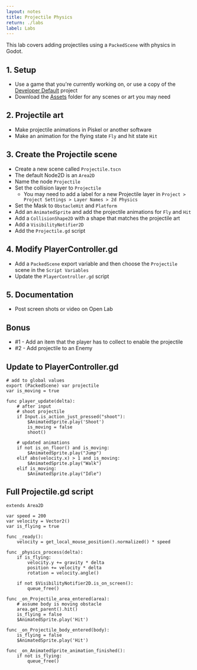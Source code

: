 ```yaml
---
layout: notes
title: Projectile Physics
return: ./labs
label: Labs
---
```


This lab covers adding projectiles using a `PackedScene` with physics in Godot.

## 1. Setup
- Use a game that you're currently working on, or use a copy of the [Developer Default](./Developer_Default.zip) project
- Download the [Assets](./Assets.zip) folder for any scenes or art you may need

## 2. Projectile art
- Make projectile animations in Piskel or another software
- Make an animation for the flying state `Fly` and hit state `Hit`

## 3. Create the Projectile scene
- Create a new scene called `Projectile.tscn`
- The default Node2D is an `Area2D`
- Name the node `Projectile`
- Set the collision layer to `Projectile`
	- You may need to add a label for a new Projectile layer in `Project > Project Settings > Layer Names > 2d Physics`
- Set the Mask to `ObstacleHit` and `Platform`
- Add an `AnimatedSprite` and add the projectile animations for `Fly` and `Hit`
- Add a `CollisionShape2D` with a shape that matches the projectile art
- Add a `VisibilityNotifier2D`
- Add the `Projectile.gd` script

## 4. Modify PlayerController.gd
- Add a `PackedScene` export variable and then choose the `Projectile` scene in the `Script Variables`
- Update the `PlayerController.gd` script

## 5. Documentation
- Post screen shots or video on Open Lab

## Bonus
- #1 - Add an item that the player has to collect to enable the projectile
- #2 - Add projectile to an Enemy

## Update to PlayerController.gd
```
# add to global values
export (PackedScene) var projectile
var is_moving = true

func player_update(delta):
	# after input
	# shoot projectile
	if Input.is_action_just_pressed("shoot"):
		$AnimatedSprite.play('Shoot')
		is_moving = false
		shoot()

	# updated animations
	if not is_on_floor() and is_moving:
		$AnimatedSprite.play("Jump")
	elif abs(velocity.x) > 1 and is_moving:
		$AnimatedSprite.play("Walk")
	elif is_moving:
		$AnimatedSprite.play("Idle")
```

## Full Projectile.gd script
```
extends Area2D

var speed = 200
var velocity = Vector2()
var is_flying = true

func _ready():
	velocity = get_local_mouse_position().normalized() * speed

func _physics_process(delta):
	if is_flying:
		velocity.y += gravity * delta
		position += velocity * delta
		rotation = velocity.angle()
		
	if not $VisibilityNotifier2D.is_on_screen():
		queue_free()

func _on_Projectile_area_entered(area):
	# assume body is moving obstacle
	area.get_parent().hit()
	is_flying = false
	$AnimatedSprite.play('Hit')

func _on_Projectile_body_entered(body):
	is_flying = false
	$AnimatedSprite.play('Hit')
	
func _on_AnimatedSprite_animation_finished():
	if not is_flying:
		queue_free()
```